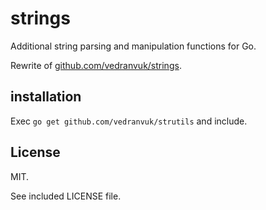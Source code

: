 # strings

Additional string parsing and manipulation functions for Go.

Rewrite of [github.com/vedranvuk/strings](https://github.com/vedranvuk/strings).

## installation

Exec `go get github.com/vedranvuk/strutils` and include.

## License

MIT.

See included LICENSE file.
